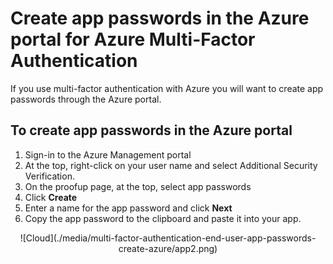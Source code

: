 <properties 
    pageTitle="Create app passwords in the Azure portal for Azure Multi-Factor Authentication" 
    description="This page shows users how they can create additional app passwords in the Azure portal." 
    services="multi-factor-authentication" 
    documentationCenter="" 
    authors="billmath" 
    manager="stevenp" 
    editor="curtland"/>

<tags 
    ms.service="multi-factor-authentication" 
    ms.workload="identity" 
    ms.tgt_pltfrm="na" 
    ms.devlang="na" 
    ms.topic="article" 
    ms.date="11/19/2015" 
    ms.author="billmath"/>

# Create app passwords in the Azure portal for Azure Multi-Factor Authentication
If you use multi-factor authentication with Azure you will want to create app passwords through the Azure portal.

## To create app passwords in the Azure portal
1. Sign-in to the Azure Management portal
2. At the top, right-click on your user name and select Additional Security Verification.
3. On the proofup page, at the top, select app passwords
4. Click **Create**
5. Enter a name for the app password and click **Next**
6. Copy the app password to the clipboard and paste it into your app.

<center>![Cloud](./media/multi-factor-authentication-end-user-app-passwords-create-azure/app2.png)</center>

